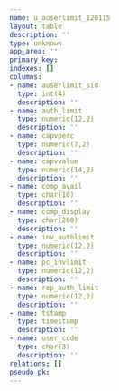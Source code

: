 ```yaml
---
name: u_auserlimit_120115
layout: table
description: ''
type: unknown
app_area: ''
primary_key: 
indexes: []
columns:
- name: auserlimit_sid
  type: int(4)
  description: ''
- name: auth_limit
  type: numeric(12,2)
  description: ''
- name: capvperc
  type: numeric(7,2)
  description: ''
- name: capvvalue
  type: numeric(14,2)
  description: ''
- name: comp_avail
  type: char(10)
  description: ''
- name: comp_display
  type: char(200)
  description: ''
- name: inv_authlimit
  type: numeric(12,2)
  description: ''
- name: pc_invlimit
  type: numeric(12,2)
  description: ''
- name: rep_auth_limit
  type: numeric(12,2)
  description: ''
- name: tstamp
  type: timestamp
  description: ''
- name: user_code
  type: char(3)
  description: ''
relations: []
pseudo_pk: 
---
```


